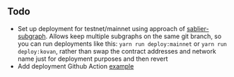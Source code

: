 ## Todo

- Set up deployment for testnet/mainnet using approach of [sablier-subgraph](https://github.com/sablierhq/sablier-subgraph/blob/master/subgraph.template.yaml). Allows keep multiple subgraphs on the same git branch, so you can run deployments like this: `yarn run deploy:mainnet` or `yarn run deploy:kovan`, rather than swap the contract addresses and network name just for deployment purposes and then revert
- Add deployment Github Action [example](https://github.com/sablierhq/sablier-subgraph/blob/master/.github/workflows/deploy.yml)

